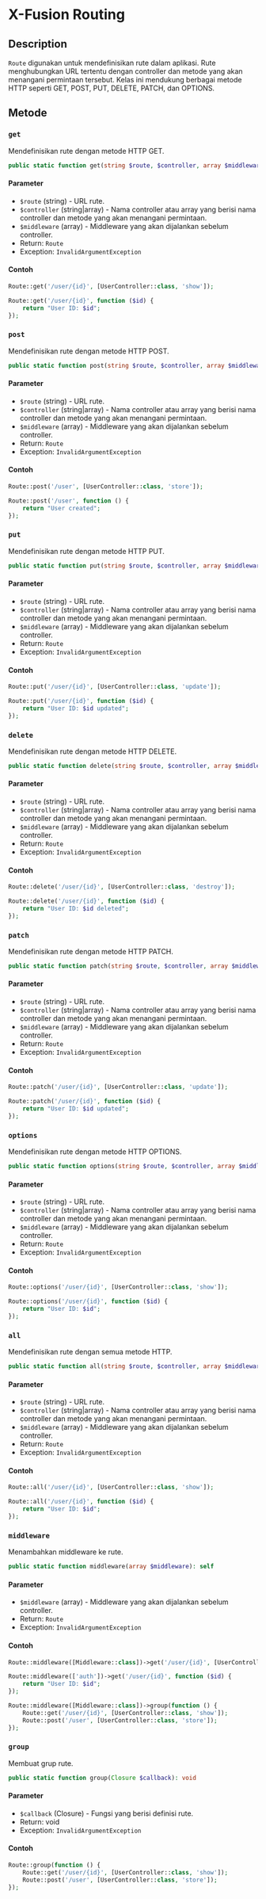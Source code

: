 # X-Fusion Routing

## Description
`Route` digunakan untuk mendefinisikan rute dalam aplikasi. Rute menghubungkan URL tertentu dengan controller dan metode yang akan menangani permintaan tersebut. Kelas ini mendukung berbagai metode HTTP seperti GET, POST, PUT, DELETE, PATCH, dan OPTIONS.

## Metode

### `get`
Mendefinisikan rute dengan metode HTTP GET.

```php
public static function get(string $route, $controller, array $middleware = []): self
```

#### Parameter
- `$route` (string) - URL rute.
- `$controller` (string|array) - Nama controller atau array yang berisi nama controller dan metode yang akan menangani permintaan.
- `$middleware` (array) - Middleware yang akan dijalankan sebelum controller.
- Return: `Route`
- Exception: `InvalidArgumentException`

#### Contoh
```php
Route::get('/user/{id}', [UserController::class, 'show']);

Route::get('/user/{id}', function ($id) {
    return "User ID: $id";
});
```

### `post`
Mendefinisikan rute dengan metode HTTP POST.

```php
public static function post(string $route, $controller, array $middleware = []): self
```

#### Parameter
- `$route` (string) - URL rute.
- `$controller` (string|array) - Nama controller atau array yang berisi nama controller dan metode yang akan menangani permintaan.
- `$middleware` (array) - Middleware yang akan dijalankan sebelum controller.
- Return: `Route`
- Exception: `InvalidArgumentException`

#### Contoh
```php
Route::post('/user', [UserController::class, 'store']);

Route::post('/user', function () {
    return "User created";
});
```

### `put`
Mendefinisikan rute dengan metode HTTP PUT.

```php
public static function put(string $route, $controller, array $middleware = []): self
```

#### Parameter
- `$route` (string) - URL rute.
- `$controller` (string|array) - Nama controller atau array yang berisi nama controller dan metode yang akan menangani permintaan.
- `$middleware` (array) - Middleware yang akan dijalankan sebelum controller.
- Return: `Route`
- Exception: `InvalidArgumentException`

#### Contoh
```php
Route::put('/user/{id}', [UserController::class, 'update']);

Route::put('/user/{id}', function ($id) {
    return "User ID: $id updated";
});
```

### `delete`
Mendefinisikan rute dengan metode HTTP DELETE.

```php
public static function delete(string $route, $controller, array $middleware = []): self
```

#### Parameter
- `$route` (string) - URL rute.
- `$controller` (string|array) - Nama controller atau array yang berisi nama controller dan metode yang akan menangani permintaan.
- `$middleware` (array) - Middleware yang akan dijalankan sebelum controller.
- Return: `Route`
- Exception: `InvalidArgumentException`

#### Contoh
```php
Route::delete('/user/{id}', [UserController::class, 'destroy']);

Route::delete('/user/{id}', function ($id) {
    return "User ID: $id deleted";
});
```

### `patch`
Mendefinisikan rute dengan metode HTTP PATCH.

```php
public static function patch(string $route, $controller, array $middleware = []): self
```

#### Parameter
- `$route` (string) - URL rute.
- `$controller` (string|array) - Nama controller atau array yang berisi nama controller dan metode yang akan menangani permintaan.
- `$middleware` (array) - Middleware yang akan dijalankan sebelum controller.
- Return: `Route`
- Exception: `InvalidArgumentException`

#### Contoh
```php
Route::patch('/user/{id}', [UserController::class, 'update']);

Route::patch('/user/{id}', function ($id) {
    return "User ID: $id updated";
});
```

### `options`
Mendefinisikan rute dengan metode HTTP OPTIONS.

```php
public static function options(string $route, $controller, array $middleware = []): self
```

#### Parameter
- `$route` (string) - URL rute.
- `$controller` (string|array) - Nama controller atau array yang berisi nama controller dan metode yang akan menangani permintaan.
- `$middleware` (array) - Middleware yang akan dijalankan sebelum controller.
- Return: `Route`
- Exception: `InvalidArgumentException`

#### Contoh
```php
Route::options('/user/{id}', [UserController::class, 'show']);

Route::options('/user/{id}', function ($id) {
    return "User ID: $id";
});
```

### `all`
Mendefinisikan rute dengan semua metode HTTP.

```php
public static function all(string $route, $controller, array $middleware = []): self
```

#### Parameter
- `$route` (string) - URL rute.
- `$controller` (string|array) - Nama controller atau array yang berisi nama controller dan metode yang akan menangani permintaan.
- `$middleware` (array) - Middleware yang akan dijalankan sebelum controller.
- Return: `Route`
- Exception: `InvalidArgumentException`

#### Contoh
```php
Route::all('/user/{id}', [UserController::class, 'show']);

Route::all('/user/{id}', function ($id) {
    return "User ID: $id";
});
```

### `middleware`
Menambahkan middleware ke rute.

```php
public static function middleware(array $middleware): self
```

#### Parameter
- `$middleware` (array) - Middleware yang akan dijalankan sebelum controller.
- Return: `Route`
- Exception: `InvalidArgumentException`

#### Contoh
```php
Route::middleware([Middleware::class])->get('/user/{id}', [UserController::class, 'show']);

Route::middleware(['auth'])->get('/user/{id}', function ($id) {
    return "User ID: $id";
});

Route::middleware([Middleware::class])->group(function () {
    Route::get('/user/{id}', [UserController::class, 'show']);
    Route::post('/user', [UserController::class, 'store']);
});
```

### `group`
Membuat grup rute.

```php
public static function group(Closure $callback): void
```

#### Parameter
- `$callback` (Closure) - Fungsi yang berisi definisi rute.
- Return: void
- Exception: `InvalidArgumentException`

#### Contoh
```php
Route::group(function () {
    Route::get('/user/{id}', [UserController::class, 'show']);
    Route::post('/user', [UserController::class, 'store']);
});
```


